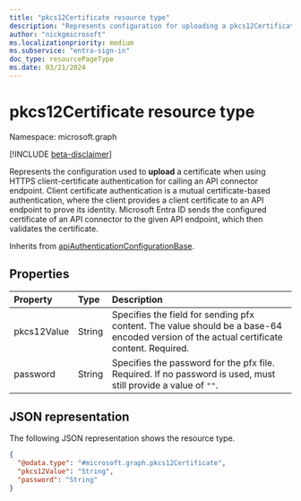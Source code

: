 ```yaml
---
title: "pkcs12Certificate resource type"
description: "Represents configuration for uploading a pkcs12Certificate in an API call."
author: "nickgmicrosoft"
ms.localizationpriority: medium
ms.subservice: "entra-sign-in"
doc_type: resourcePageType
ms.date: 03/21/2024
---
```


# pkcs12Certificate resource type

Namespace: microsoft.graph

[!INCLUDE [beta-disclaimer](../../includes/beta-disclaimer.md)]

Represents the configuration used to **upload** a certificate when using HTTPS client-certificate authentication for calling an API connector endpoint. Client certificate authentication is a mutual certificate-based authentication, where the client provides a client certificate to an API endpoint to prove its identity. Microsoft Entra ID sends the configured certificate of an API connector to the given API endpoint, which then validates the certificate.

Inherits from [apiAuthenticationConfigurationBase](../resources/apiauthenticationconfigurationbase.md).

## Properties

|Property|Type|Description|
|:---|:---|:---|
|pkcs12Value|String| Specifies the field for sending pfx content. The value should be a base-64 encoded version of the actual certificate content. Required.|
|password|String| Specifies the password for the pfx file. Required. If no password is used, must still provide a value of `""`.|

## JSON representation

The following JSON representation shows the resource type.
<!-- {
  "blockType": "resource",
  "@odata.type": "microsoft.graph.pkcs12Certificate"
}
-->

``` json
{
  "@odata.type": "#microsoft.graph.pkcs12Certificate",
  "pkcs12Value": "String",
  "password": "String"
}
```
